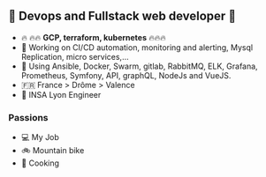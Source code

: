 ## :rocket: Devops and Fullstack web developer :rocket:

* :fire: :fire::fire: **GCP, terraform, kubernetes** :fire::fire::fire:
* :rainbow: Working on CI/CD automation, monitoring and alerting, Mysql Replication, micro services,...
* :fire_engine: Using Ansible, Docker, Swarm, gitlab, RabbitMQ, ELK, Grafana, Prometheus, Symfony, API, graphQL, NodeJs and VueJS.
* :fr: France > Drôme > Valence
* :turtle: INSA Lyon Engineer

### Passions

* :computer: My Job
* :bike: Mountain bike
* :cookie: Cooking
